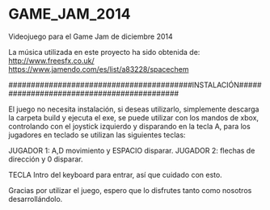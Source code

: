 GAME_JAM_2014
=============

Videojuego para el Game Jam de diciembre 2014

La música utilizada en este proyecto ha sido obtenida de:
http://www.freesfx.co.uk/ 
https://www.jamendo.com/es/list/a83228/spacechem



#########################################INSTALACIÓN###########################################

El juego no necesita instalación, si deseas utilizarlo, simplemente descarga la carpeta build y ejecuta el exe, se puede utilizar con los mandos de xbox, controlando con el joystick izquierdo y disparando en la tecla A, para los jugadores en teclado se utilizan las siguientes teclas:

JUGADOR 1: A,D movimiento y ESPACIO disparar.
JUGADOR 2: flechas de dirección y 0 disparar.

TECLA Intro del keyboard para entrar, así que cuidado con esto.

Gracias por utilizar el juego, espero que lo disfrutes tanto como nosotros desarrollándolo.



